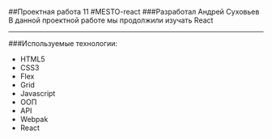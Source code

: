 ##Проектная работа 11
#MESTO-react
###Разработал Андрей Суховьев
В данной проектной работе мы продолжили изучать React

___
###Используемые технологии:
* HTML5
* CSS3
* Flex
* Grid
* Javascript
* ООП
* API
* Webpak
* React
